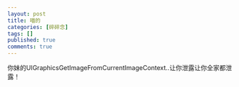 ```yaml
---
layout: post
title: 喵的
categories: [碎碎念]
tags: []
published: true
comments: true
---
```

<p>你妹的UIGraphicsGetImageFromCurrentImageContext..让你泄露让你全家都泄露！</p>
